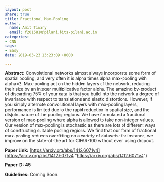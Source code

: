 ```yaml
---
layout: post
share: true
title: Fractional Max-Pooling
author:
  name: Amit Tiwary
  email: f2015818@pilani.bits-pilani.ac.in
categories:
- CNN
tags:
- Easy
date: 2019-03-23 13:23:09 +0000

---
```

**Abstract:** Convolutional networks almost always incorporate some form of spatial pooling, and very often it is alpha times alpha max-pooling with alpha=2. Max-pooling act on the hidden layers of the network, reducing their size by an integer multiplicative factor alpha. The amazing by-product of discarding 75% of your data is that you build into the network a degree of invariance with respect to translations and elastic distortions. However, if you simply alternate convolutional layers with max-pooling layers, performance is limited due to the rapid reduction in spatial size, and the disjoint nature of the pooling regions. We have formulated a fractional version of max-pooling where alpha is allowed to take non-integer values. Our version of max-pooling is stochastic as there are lots of different ways of constructing suitable pooling regions. We find that our form of fractional max-pooling reduces overfitting on a variety of datasets: for instance, we improve on the state-of-the art for CIFAR-100 without even using dropout.

**Paper Link:** [https://arxiv.org/abs/1412.6071v4](https://arxiv.org/abs/1412.6071v4 "https://arxiv.org/abs/1412.6071v4")

**Paper ID:** **45**

**Guidelines:** Coming Soon.